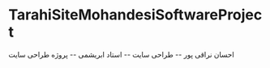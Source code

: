 # TarahiSiteMohandesiSoftwareProject
احسان نراقی پور -- طراحی سایت -- استاد ابریشمی -- پروژه طراحی سایت
